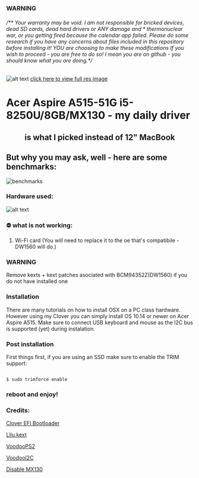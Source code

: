 ### WARNING

<sub><sup>
 ###### /** Your warranty may be void. I am not responsible for bricked devices, dead SD cards, dead hard drivers or ANY damage and * thermonuclear war, or you getting fired because the calendar app failed. Please do some research if you have any concerns about files included in this repository before installing it! YOU are choosing to make these modifications If you wish to proceed - you are free to do so! I mean you are on github - you should know what you are doing.*/
  </sub></sup>
  
  



![alt text](https://i.imgur.com/tNUJpOw.png  "Logo")
[click here to view full res image](https://i.imgur.com/zn9kw5U.png)
# 
 # Acer Aspire A515-51G i5-8250U/8GB/MX130 - my daily driver
## <center>is what I picked instead of 12" MacBook</center>
## But why you may ask, well - here are some benchmarks:
![benchmarks](https://i.imgur.com/YJLJFUv.png)
### Hardware used:

![alt text](https://i.imgur.com/gh12k45.png  "specs")


### ⛔️ what is not working:

1. Wi-Fi card (You will need to replace it to the oe that's compatibile - DW1560 will do.)


### WARNING

Remove kexts + kext patches asociated with BCM94352Z(DW1560) if you do not have installed one

### Installation

  

There are many tutorials on how to install OSX on a PC class hardware. However using my Clover you can simply install OS 10.14 or newer on Acer Aspire A515. Make sure to connect USB keyboard and mouse as the I2C bus is supported (yet) during instalation.

  

### Post installation

First things first, if you are using an SSD make sure to enable the TRIM support:

```

$ sudo trimforce enable

```
### reboot and enjoy!
### Credits:

[Clover EFI Bootloader](https://github.com/Clover-EFI-Bootloader/clover)

[Lilu.kext](https://github.com/acidanthera/Lilu/releases)

[VoodooPS2](https://github.com/RehabMan/OS-X-Voodoo-PS2-Controller)

[VoodooI2C](https://github.com/alexandred/VoodooI2C)

[Disable MX130](https://www.tonymacx86.com/threads/guide-disabling-discrete-graphics-in-dual-gpu-laptops.163772/)
